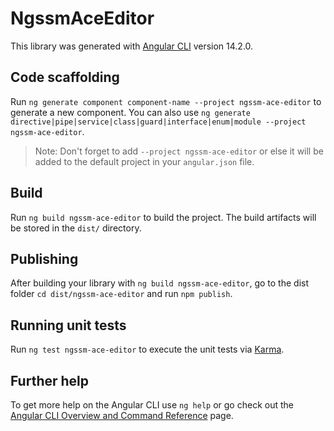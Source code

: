 # NgssmAceEditor

This library was generated with [Angular CLI](https://github.com/angular/angular-cli) version 14.2.0.

## Code scaffolding

Run `ng generate component component-name --project ngssm-ace-editor` to generate a new component. You can also use `ng generate directive|pipe|service|class|guard|interface|enum|module --project ngssm-ace-editor`.
> Note: Don't forget to add `--project ngssm-ace-editor` or else it will be added to the default project in your `angular.json` file. 

## Build

Run `ng build ngssm-ace-editor` to build the project. The build artifacts will be stored in the `dist/` directory.

## Publishing

After building your library with `ng build ngssm-ace-editor`, go to the dist folder `cd dist/ngssm-ace-editor` and run `npm publish`.

## Running unit tests

Run `ng test ngssm-ace-editor` to execute the unit tests via [Karma](https://karma-runner.github.io).

## Further help

To get more help on the Angular CLI use `ng help` or go check out the [Angular CLI Overview and Command Reference](https://angular.io/cli) page.
